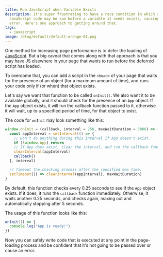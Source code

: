 ```yaml
---
title: Run JavaScript when Variable Exists
description: It's super frustrating to have a race condition in which some
  JavaScript code may be run before a variable it needs exists, causing an
  error. Here's one approach to getting around that.
tags:
  - javascript
image: /blog/default/default-orange-01.png
---
```


One method for increasing page performance is to defer the loading of [JavaScript](/blog/wtf-is-javascript/). But a big caveat that comes along with that approach is that you may have JS elsewhere in your page that wants to run before the deferred script has loaded.

To overcome that, you can add a script in the `<head>` of your page that waits for the presence of an object (for a maximum amount of time), and runs your code only if (or when) that object exists.

Let's say we want that function to be called `onInit()`. We also want it to be available globally, and it should check for the presence of an `App` object. If the `App` object exists, it will run the callback function passed to it, otherwise it will wait, up to a specified period of time, for that object to exist.

The code for `onInit` may look something like this:

```js
window.onInit = (callback, interval = 250, maxWaitDuration = 5000) => {
  const appInterval = setInterval(() => {
    // Don't do anything during this interval if App doesn't exist.
    if (!window.App) return
    // If App does exist, clear the interval, and run the callback function.
    clearInterval(appInterval)
    callback()
  }, interval)

  // Timeout the checking process after the specified max time.
  setTimeout(() => clearInterval(appInterval), maxWaitDuration)
}
```

By default, this function checks every 0.25 seconds to see if the `App` object exists. If it does, it runs the `callback` function immediately. Otherwise, it waits another 0.25 seconds, and checks again, maxing out and automatically stopping after 5 seconds.

The usage of this function looks like this:

```js
onInit(() => {
  console.log("App is ready!")
})
```

Now you can safely write code that is executed at any point in the page-loading process and be confident that it's not going to be passed over or cause an error.
